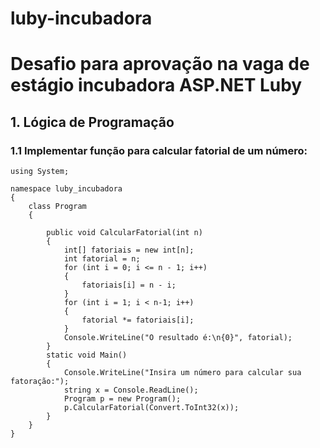 # luby-incubadora
<h1>Desafio para aprovação na vaga de estágio incubadora ASP.NET Luby</h1>

<h2>1. Lógica de Programação</h2>

<h3>1.1 Implementar função para calcular fatorial de um número:</h3>

```
using System;

namespace luby_incubadora
{
    class Program
    {

        public void CalcularFatorial(int n)
        {
            int[] fatoriais = new int[n];
            int fatorial = n;
            for (int i = 0; i <= n - 1; i++)
            {
                fatoriais[i] = n - i;
            }
            for (int i = 1; i < n-1; i++)
            {
                fatorial *= fatoriais[i];
            }
            Console.WriteLine("O resultado é:\n{0}", fatorial);
        }
        static void Main()
        {
            Console.WriteLine("Insira um número para calcular sua fatoração:");
            string x = Console.ReadLine();
            Program p = new Program();
            p.CalcularFatorial(Convert.ToInt32(x));
        }
    }
}
```
